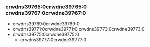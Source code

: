 ### crwdns39765:0crwdne39765:0 crwdns39767:0crwdne39767:0

- crwdns39769:0crwdne39769:0
- crwdns39771:0crwdne39771:0 crwdns39773:0crwdne39773:0
- crwdns39775:0crwdne39775:0
   - crwdns39777:0crwdne39777:0
